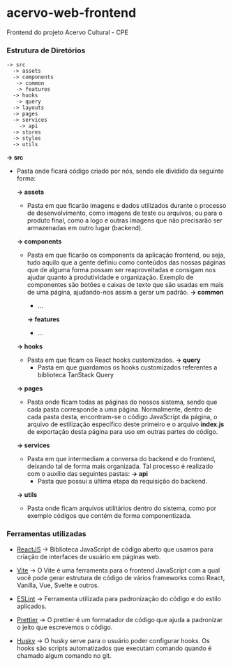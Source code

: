 # acervo-web-frontend
Frontend do projeto Acervo Cultural - CPE
### Estrutura de Diretórios

    -> src
      -> assets
      -> components
       -> common
       -> features
      -> hooks
       -> query
      -> layouts
      -> pages
      -> services
        -> api
      -> stores
      -> styles
      -> utils

**-> src**
- Pasta onde ficará código criado por nós, sendo ele dividido da seguinte forma:

  **-> assets**
  - Pasta em que ficarão imagens e dados utilizados durante o processo de desenvolvimento, como imagens de teste ou arquivos, ou para o produto final, como a logo e outras imagens que não precisarão ser armazenadas em outro lugar (backend).
  
  **-> components**
	- Pasta em que ficarão os components da aplicação frontend, ou seja, tudo aquilo que a gente definiu como conteúdos das nossas páginas que de alguma forma possam ser reaproveitadas e consigam nos ajudar quanto à produtividade e organização. Exemplo de componentes são botões e caixas de texto que são usadas em mais de uma página, ajudando-nos assim a gerar um padrão.
      **-> common**
	    - ...
    
      **-> features**
	    - ...
	
	**-> hooks**
	- Pasta em que ficam os React hooks customizados.
    **-> query**
      - Pasta em que guardamos os hooks customizados referentes a biblioteca TanStack Query

  **-> pages**
  - Pasta onde ficam todas as páginas do nossos sistema, sendo que cada pasta corresponde a uma página. Normalmente, dentro de cada pasta desta, encontram-se o código JavaScript da página, o arquivo de estilização específico deste primeiro e o arquivo **index.js** de exportação desta página para uso em outras partes do código.  
  
  **-> services**
  - Pasta em que intermediam a conversa do backend e do frontend, deixando tal de forma mais organizada. Tal processo é realizado com o auxílio das seguintes pastas:
    **-> api**
    - Pasta que possui a última etapa da requisição do backend.
    
  **-> utils**
	- Pasta onde ficam arquivos utilitários dentro do sistema, como por exemplo códigos que contém de forma componentizada.
	
### Ferramentas utilizadas
* [ReactJS](https://pt-br.reactjs.org/ "ReactJS") -> Biblioteca JavaScript de código aberto que usamos para criação de interfaces de usuário em páginas web.

* [Vite](https://vitejs.dev/ "Vite") -> O Vite é uma ferramenta para o frontend JavaScript com a qual você pode gerar estrutura de código de vários frameworks como React, Vanilla, Vue, Svelte e outros.

* [ESLint](https://eslint.org/docs/user-guide/getting-started "ESLint") -> Ferramenta utilizada para padronização do código e do estilo aplicados.

* [Prettier](https://prettier.io/docs/en/index.html "Prettier") -> O prettier é um formatador de código que ajuda a padronizar o jeito que escrevemos o código.

* [Husky](https://typicode.github.io/husky/#/ "Husky") -> O husky serve para o usuário poder configurar hooks. Os hooks são scripts automatizados que executam comando quando é chamado algum comando no git.
